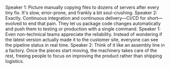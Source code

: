 Speaker 1: Picture manually copying files to dozens of servers after every tiny fix. It's slow, error-prone, and frankly a bit soul-crushing.
Speaker 2: Exactly. Continuous integration and continuous delivery—CI/CD for short—evolved to end that pain. They let us package code changes automatically and push them to testing or production with a single command.
Speaker 1: Even non-technical teams appreciate the reliability. Instead of wondering if the latest version actually made it to the customer site, everyone can see the pipeline status in real time.
Speaker 2: Think of it like an assembly line in a factory. Once the pieces start moving, the machinery takes care of the rest, freeing people to focus on improving the product rather than shipping logistics.
